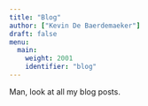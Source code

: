 ```yaml
---
title: "Blog"
author: ["Kevin De Baerdemaeker"]
draft: false
menu:
  main:
    weight: 2001
    identifier: "blog"
---
```


Man, look at all my blog posts.
